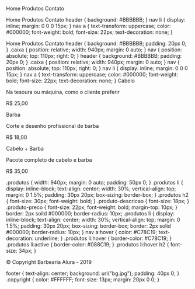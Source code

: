 
Home
Produtos
Contato

Home
Produtos
Contato
header { background: #BBBBBB; } nav li { display: inline; margin: 0 0 0 15px; } nav a { text-transform: uppercase; color: #000000; font-weight: bold; font-size: 22px; text-decoration: none; }

Home
Produtos
Contato
header { background: #BBBBBB; padding: 20px 0; } .caixa { position: relative; width: 940px; margin: 0 auto; } nav { position: absolute; top: 110px; right: 0; } header { background: #BBBBBB; padding: 20px 0; } .caixa { position: relative; width: 940px; margin: 0 auto; } nav { position: absolute; top: 110px; right: 0; } nav li { display: inline; margin: 0 0 0 15px; } nav a { text-transform: uppercase; color: #000000; font-weight: bold; font-size: 22px; text-decoration: none; }
Cabelo

Na tesoura ou máquina, como o cliente preferir

R$ 25,00

Barba

Corte e desenho profissional de barba

R$ 18,00

Cabelo + Barba

Pacote completo de cabelo e barba

R$ 35,00

.produtos { width: 940px; margin: 0 auto; padding: 50px 0; } .produtos li { display: inline-block; text-align: center; width: 30%; vertical-align: top; margin: 0 1.5%; padding: 30px 20px; box-sizing: border-box; } .produtos h2 { font-size: 30px; font-weight: bold; } .produto-descricao { font-size: 18px; } .produto-preco { font-size: 22px; font-weight: bold; margin-top: 10px; } border: 2px solid #000000; border-radius: 10px; .produtos li { display: inline-block; text-align: center; width: 30%; vertical-align: top; margin: 0 1.5%; padding: 30px 20px; box-sizing: border-box; border: 2px solid #000000; border-radius: 10px; } nav a:hover { color: #C78C19; text-decoration: underline; } .produtos li:hover { border-color: #C78C19; } .produtos li:active { border-color: #088C19; } .produtos li:hover h2 { font-size: 34px; }

© Copyright Barbearia Alura - 2019

footer { text-align: center; background: url("bg.jpg"); padding: 40px 0; } .copyright { color: #FFFFFF; font-size: 13px; margin: 20px 0 0; }
